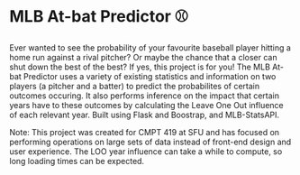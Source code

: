 # MLB At-bat Predictor ⚾

Ever wanted to see the probability of your favourite baseball player hitting a home run against a rival pitcher? Or maybe the chance that a closer can shut down the best of the best? If yes, this project is for you! The MLB At-bat Predictor uses a variety of existing statistics and information on two players (a pitcher and a batter) to predict the probabilites of certain outcomes occuring. It also performs inference on the impact that certain years have to these outcomes by calculating the Leave One Out influence of each relevant year. Built using Flask and Boostrap, and MLB-StatsAPI.

Note: This project was created for CMPT 419 at SFU and has focused on performing operations on large sets of data instead of front-end design and user experience. The LOO year influence can take a while to compute, so long loading times can be expected.

